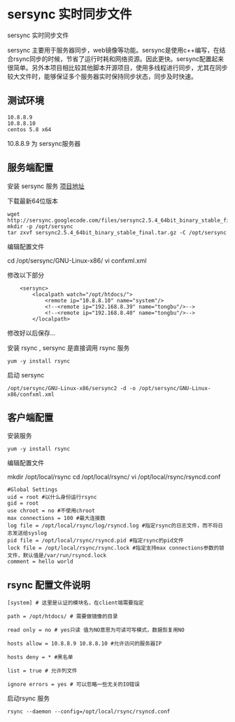 # sersync 实时同步文件





sersync 实时同步文件


sersync 主要用于服务器同步，web镜像等功能。sersync是使用c++编写，在结合rsync同步的时候，节省了运行时耗和网络资源。因此更快。sersync配置起来很简单。另外本项目相比较其他脚本开源项目，使用多线程进行同步，尤其在同步较大文件时，能够保证多个服务器实时保持同步状态，同步及时快速。

 

## 测试环境

```
10.8.8.9
10.8.8.10 
centos 5.8 x64
```

10.8.8.9 为 sersync服务器


## 服务端配置 

安装 sersync 服务
[项目地址][1] 

下载最新64位版本

```
wget http://sersync.googlecode.com/files/sersync2.5.4_64bit_binary_stable_final.tar.gz
mkdir -p /opt/sersync
tar zxvf sersync2.5.4_64bit_binary_stable_final.tar.gz -C /opt/sersync
```

编辑配置文件

cd /opt/sersync/GNU-Linux-x86/
vi confxml.xml


修改以下部分

```
    <sersync>
        <localpath watch="/opt/htdocs/">
            <remote ip="10.8.8.10" name="system"/>
            <!--<remote ip="192.168.8.39" name="tongbu"/>-->
            <!--<remote ip="192.168.8.40" name="tongbu"/>-->
        </localpath>
```

修改好以后保存...

安装 rsync , sersync 是直接调用 rsync 服务

```
yum -y install rsync
```

启动 sersync

```
/opt/sersync/GNU-Linux-x86/sersync2 -d -o /opt/sersync/GNU-Linux-x86/confxml.xml
```


 

## 客户端配置

 
安装服务

```
yum -y install rsync
```

编辑配置文件

mkdir /opt/local/rsync
cd /opt/local/rsync/
vi  /opt/local/rsync/rsyncd.conf

```
#Global Settings
uid = root #以什么身份运行rsync
gid = root
use chroot = no #不使用chroot
max connections = 100 #最大连接数
log file = /opt/local/rsync/log/rsyncd.log #指定rsync的日志文件，而不将日志发送给syslog
pid file = /opt/local/rsync/rsyncd.pid #指定rsync的pid文件
lock file = /opt/local/rsync/rsync.lock #指定支持max connections参数的锁文件，默认值是/var/run/rsyncd.lock
comment = hello world
```
 
## rsync 配置文件说明

```
[system] # 这里是认证的模块名，在client端需要指定

path = /opt/htdocs/ # 需要做镜像的目录

read only = no # yes只读 值为NO意思为可读可写模式，数据恢复用NO

hosts allow = 10.8.8.9 10.8.8.10 #允许访问的服务器IP

hosts deny = * #黑名单

list = true # 允许列文件

ignore errors = yes # 可以忽略一些无关的IO错误
```


启动rsync 服务

```
rsync --daemon --config=/opt/local/rsync/rsyncd.conf 
```
 
  [1]: http://code.google.com/p/sersync/downloads/list

